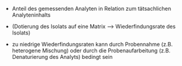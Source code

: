 - Anteil des gemessenden Analyten in Relation zum tätsachlichen Analyteninhalts
- (Dotierung des Isolats auf eine Matrix --> Wiederfindungsrate des Isolats)

- zu niedrige Wiederfindungsraten kann durch Probennahme (z.B. heterogene Mischung) oder durch die Probenaufarbeitung (z.B. Denaturierung des Analyts) bedingt sein